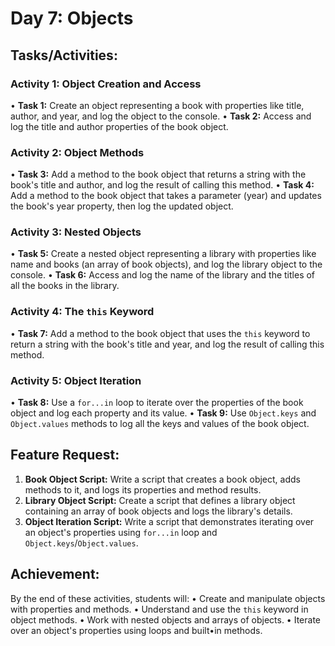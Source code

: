 # Day 7: Objects
## Tasks/Activities:
### Activity 1: Object Creation and Access
• **Task 1:** Create an object representing a book with properties like title, author, and year, and log the object to the console.
• **Task 2:** Access and log the title and author properties of the book object.
### Activity 2: Object Methods
• **Task 3:** Add a method to the book object that returns a string with the book's title and author, and log the result of calling this method.
• **Task 4:** Add a method to the book object that takes a parameter (year) and updates the book's year property, then log the updated object.
### Activity 3: Nested Objects
• **Task 5:** Create a nested object representing a library with properties like name and books (an array of book objects), and log the library object to the console.
• **Task 6:** Access and log the name of the library and the titles of all the books in the library.
### Activity 4: The `this` Keyword
• **Task 7:** Add a method to the book object that uses the `this` keyword to return a string with the book's title and year, and log the result of calling this method.
### Activity 5: Object Iteration
• **Task 8:** Use a `for...in` loop to iterate over the properties of the book object and log each property and its value.
• **Task 9:** Use `Object.keys` and `Object.values` methods to log all the keys and values of the book object.
## Feature Request:
1. **Book Object Script:** Write a script that creates a book object, adds methods to it, and logs its properties and method results.
2. **Library Object Script:** Create a script that defines a library object containing an array of book objects and logs the library's details.
3. **Object Iteration Script:** Write a script that demonstrates iterating over an object's properties using `for...in` loop and `Object.keys`/`Object.values`.
## Achievement:
By the end of these activities, students will:
• Create and manipulate objects with properties and methods.
• Understand and use the `this` keyword in object methods.
• Work with nested objects and arrays of objects.
• Iterate over an object's properties using loops and built•in methods.
